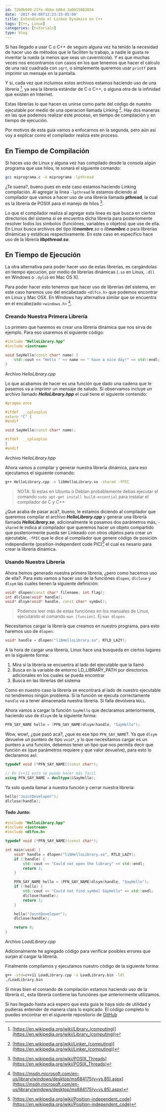 ```yaml
---
id: 72b0b949-23fe-4bba-b86d-3a0815083034
date: '2017-04-08T12:23:33-05:00'
title: Entendiendo el Linkeo Dynámico en C++
tags: [C++, Linux]
categories: [tutorials]
type: blog
---
```


Si has llegado a usar C o C++ de seguro alguna vez ha tenido la necesidad de hacer uso de métodos que le faciliten tu trabajo, a nadie le gusta re inventar la rueda (a menos que seas un cavernícola). Y es que muchas veces nos encontramos con casos en los que tenemos que hacer el cálculo de una raiz cuadrada con `sqrt`, o simplemente queremos usar `printf` para imprimir un mensaje en la pantalla.

Y si, cada vez que incluimos estos archivos estamos haciendo uso de una librería [^1], ya sea la librería estándar de C o C++, o alguna otra de la infinidad que existen en Internet.

Estas librerías lo que hacen es unirse como parte del código de nuestro ejecutable por medio de una operacion llamada Linking [^2]. Hay dos maneras en las que podemos realizar este proceso, en tiempo de compilación y en tiempo de ejecución.

Por motivos de esta guia vamos a enfocarnos en la segunda, pero aún así voy a explicar como el compilador realiza este proceso.

## En Tiempo de Compilación
Si haces uso de Linux y alguna vez has compilado desde la consola algún programa que use hilos, te sonará el siguiente comando:
```bash
gcc miprograma.c -o miprograma -lpthread
```
¿Te suena?, bueno pues en este caso estamos haciendo Linking compilación. Al agregar la linea `-lpthread` le estamos diciendo al compilador que vamos a hacer uso de una librería llamada **pthread**, la cual es la librería de POSIX para el manejo de hilos [^3].

Lo que el compilador realiza al agregar esta linea es que busca en ciertos directorios del sistema si se encuentra dicha librería para posteriomente resolver todos los símbolos (funciónes, variables o objetos) que use de ella. En Linux busca archivos del tipo _lib**nombre**.so_ o _lib**nombre**.a_ para librerías dinámicas y estáticas respectivamente. En este caso en específico hace uso de la librería _**libpthread.so**_.

## En Tiempo de Ejecución
La otra alternativa para poder hacer uso de estas librerías, es cargándolas en tiempo ejecución, por medio de librerías dinámicas (`.so` en Linux, `.dll` en Windows o `.dylib` en Mac OS X).

Para poder hacer esto tenemos que hacer uso de librerías del sistema, en este caso haremos uso del encabezado `<dlfcn.h>` que podemos encontrar en Linux y Mac OSX. En Windows hay alternativa similar que se encuentra en el encabezado `<windows.h>` [^4].

### Creando Nuestra Primera Librería
Lo primero que haremos es crear una librería dinámica que nos sirva de ejemplo. Para eso usaremos el siguiente código:
```c++
#include "HelloLibrary.hpp"
#include <iostream>

void SayHello(const char* name) {
    std::cout << "Hello " << name << " have a nice day!" << std::endl;
}
```
Archivo _HelloLibrary.cpp_

Lo que acabamos de hacer es una función que dado una cadena que le pasemos va a imprimir un mensaje de saludo. Si observamos incluye un archivo llamado _**HelloLibrary.hpp**_ el cual tiene el siguiente contenido:
```c++
#pragma once

#ifdef  __cplusplus
extern "C" {
#endif

void SayHello(const char* name);

#ifdef  __cplusplus
}
#endif
```
Archivo _HelloLibrary.hpp_

Ahora vamos a compilar y generar nuestra librería dinámica, para eso ejecutamos el siguiente comando:
```bash
g++ HelloLibrary.cpp -o libHelloLibrary.so -shared -fPIC
```
> NOTA: Si estas en Ubuntu o Debian probablemente debas ejecutar el comando `sudo apt-get install build-essential` para instalar el compilador de C y C++

¿Que acaba de pasar acá?, bueno, le estamos diciendo al compilador que queremos compilar el archivo _**HelloLibrary.cpp**_ y generar una librería llamada _**HelloLibrary.so**_, adicionalmente le pasamos dos parámetros más, `-shared` le indica al compilador que queremos hacer un objeto compartido que posteriormente pueda ser Linkeado con otros objetos para crear un ejecutable, `-fPIC` que le dice al compilador que genere código de posición independiente (position-independent code PIC)[^5] el cual es nesario para crear la librería dinámica.

### Usando Nuestra Librería
Ahora hemos generado nuestra primera librería, ¿pero como hacemos uso de ella?. Para esto vamos a hacer uso de la funciónes `dlopen`, `dlclose` y `dlsym` las cuales tienen la siguiente definición:
```c++
void* dlopen(const char* filename, int flag);
int dlclose(void* handle);
void* dlsym(void* handle, const char* symbol);
```
> Podemos leer más de estas funciónes en los manuales de Linux, ejecutando el comando `man [función]`. Ej `man dlopen`.

Necesitamos cargar la librería que creamos en nuestro programa, para esto haremos uso de `dlopen`:
```c++
void* handle = dlopen("libHelloLibrary.so", RTLD_LAZY);
```

A la hora de cargar una librería, Linux hace una busqueda en ciertos lugares en la siguiente forma:

1. Mira si la librería se encuentra al lado del ejecutable que la llamó
2. Busca en la variable de entorno LD_LIBRARY_PATH por directorios adicionales en los cuales se pueda encontrar
3. Busca en las librerías del sistema

Como en nuestro caso la librería se encontrará al lado de nuestro ejecutable no tendremos ningún problema. Si la función se ejecuta correctamente `handle` va a tener almacenada nuestra librería. Si falla devolvera `NULL`.

Ahora vamos a cargar la función `SayHello` que declaramos anteriormente, haciendo uso de `dlsym` de la siguiente forma:
```c++
PFN_SAY_NAME hello = (PFN_SAY_NAME)dlsym(handle, "SayHello");
```

Wow, wow!, ¿que pasó acá?, ¿que es ese tipo `PFN_SAY_NAME`?. Ya que `dlsym` devuelve un puntero de tipo `void*`, y lo que necesitamos cargar es un puntero a una función, debemos tener un tipo que nos permita decir que función es (que parámetros requiere y que valor devuelve), para esto lo declaramos así:
```c++
typedef void (*PFN_SAY_NAME)(const char*);

// En C++11 esto se puede hacer más facil
using PFN_SAY_NAME = decltype(&SayHello);
```

Ya solo queda llamar a nuestra función y cerrar nuestra librería:
```c++
hello("JointDeveloper");
dlclose(handle);
```

#### Todo Junto:
```c++
#include "HelloLibrary.hpp"
#include <iostream>
#include <dlfcn.h>

typedef void (*PFN_SAY_NAME)(const char*);

int main(void) {
    void* handle = dlopen("libHelloLibrary.so", RTLD_LAZY);
    if (!handle) {    
        std::cout << "Could not open the library" << std::endl;
        return 1;
    }

    PFN_SAY_NAME hello = (PFN_SAY_NAME)dlsym(handle, "SayHello");
    if (!hello) {
        std::cout << "Could not find symbol SayHello" << std::endl;
        dlclose(handle);
        return 1;
    }

    hello("JointDeveloper");
    dlclose(handle);

    return 0;
}
```
Archivo _LoadLibrary.cpp_

Adicionalmente he agregado código para verificar posibles errores que surjan al cargar la librería. 

Finalmente compilamos y ejecutamos nuestro código de la siguiente forma:
```bash
g++ -std=c++11 LoadLibrary.cpp -o LoadLibrary.bin -ldl
./LoadLibrary.bin
```

Si miras bien el comando de compilación estamos haciendo uso de la librería `dl`, esta librería contiene las funciónes que anteriormente utilizamos.

Si has llegado hasta acá espero que esta guia te haya sido de utilidad y pudieras entender de manera clara lo explicado. El código completo lo puedes encontrar en el siguiente repositorio de [GitHub](https://github.com/edoren/BlogCodes/tree/master/dynamic_library_loading_cpp)

[^1]: [https://en.wikipedia.org/wiki/Library_(computing)](https://en.wikipedia.org/wiki/Library_(computing))
[^2]: [https://en.wikipedia.org/wiki/Linker_(computing)](https://en.wikipedia.org/wiki/Linker_(computing))
[^3]: [https://en.wikipedia.org/wiki/POSIX_Threads](https://en.wikipedia.org/wiki/POSIX_Threads)
[^4]: [https://msdn.microsoft.com/en-us/library/windows/desktop/ms684175(v=vs.85).aspx](https://msdn.microsoft.com/en-us/library/windows/desktop/ms684175(v=vs.85).aspx)
[^5]: [https://en.wikipedia.org/wiki/Position-independent_code](https://en.wikipedia.org/wiki/Position-independent_code)
